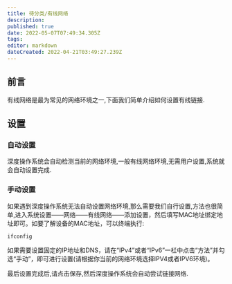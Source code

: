 ```yaml
---
title: 待分类/有线网络
description: 
published: true
date: 2022-05-07T07:49:34.305Z
tags: 
editor: markdown
dateCreated: 2022-04-21T03:49:27.239Z
---
```


## 前言

有线网络是最为常见的网络环境之一,下面我们简单介绍如何设置有线链接.

## 设置

### 自动设置

深度操作系统会自动检测当前的网络环境,一般有线网络环境,无需用户设置,系统就会自动设置完成.

### 手动设置

如果遇到深度操作系统无法自动设置网络环境,那么需要我们自行设置,方法也很简单,进入系统设置——网络——有线网络——添加设置，然后填写MAC地址绑定地址即可。如要了解设备的MAC地址，可以终端执行:

    ifconfig 

如果需要设置固定的IP地址和DNS，请在“IPv4”或者“IPv6”一栏中点击“方法”并勾选“手动”，即可进行设置(请根据你当前的网络环境选择IPV4或者IPV6环境)。

最后设置完成后,请点击保存,然后深度操作系统会自动尝试链接网络.
